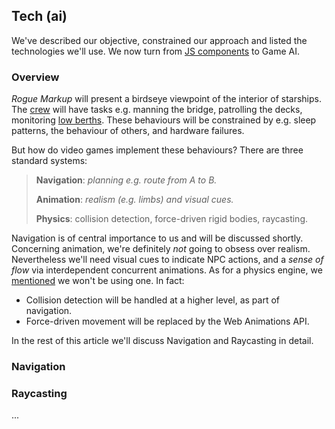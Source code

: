 ## Tech (ai)

We've described our objective, constrained our approach and listed the technologies we'll use.
We now turn from [JS components](2#tech1 "@anchor") to Game AI.

### Overview

_Rogue Markup_ will present a birdseye viewpoint of the interior of starships.
The [crew](https://wiki.travellerrpg.com/Crew "@new-tab") will have tasks e.g. manning the bridge, patrolling the decks, monitoring [low berths](https://wiki.travellerrpg.com/Low_Passage "@new-tab").
These behaviours will be constrained by e.g. sleep patterns, the behaviour of others, and hardware failures.

But how do video games implement these behaviours?
There are three standard systems:

> **Navigation**: _planning e.g. route from A to B._
>
> **Animation**: _realism (e.g. limbs) and visual cues._
>
> **Physics**: collision detection, force-driven rigid bodies, raycasting.

Navigation is of central importance to us and will be discussed shortly.
Concerning animation, we're definitely _not_ going to obsess over realism.
Nevertheless we'll need visual cues to indicate NPC actions,
and a _sense of flow_ via interdependent concurrent animations.
As for a physics engine, we [mentioned](1#constraints--game-mechanics "@anchor") we won't be using one. In fact:

- Collision detection will be handled at a higher level, as part of navigation.
- Force-driven movement will be replaced by the Web Animations API.

In the rest of this article we'll discuss Navigation and Raycasting in detail.

### Navigation

<!--
__TODO__
- Rodney Brooks layers.
- Navigation based Game AI.
- Corner-wrapped Pathfinding only provides part of the 
- Geomorph 101
-->

<div
  class="tabs"
  name="nav-doors-demo"
  height="400"
  enabled="false"
  tabs="[
     { key: 'component', filepath: 'nav/DoorsDemo#101' },
     { key: 'component', filepath: 'nav/DoorsDemo#301' },
   ]"
></div>

<div
  class="tabs"
  name="nav-demo"
  height="400"
  enabled="false"
  tabs="[
     { key: 'component', filepath: 'nav/NavDemo' },
   ]"
></div>

### Raycasting

...
